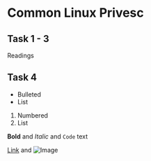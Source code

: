# Common Linux Privesc

## Task 1 - 3

Readings

## Task 4

- Bulleted
- List

1. Numbered
2. List

**Bold** and _Italic_ and `Code` text

[Link](url) and ![Image](src)
```
